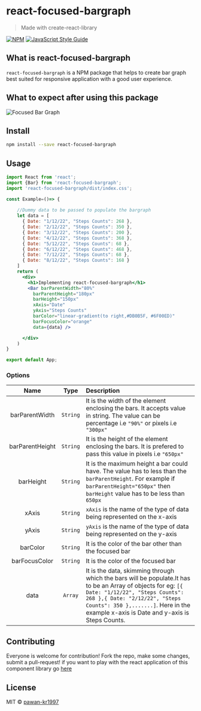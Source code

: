 # react-focused-bargraph

> Made with create-react-library

[![NPM](https://img.shields.io/npm/v/react-focused-bargraph.svg)](https://www.npmjs.com/package/react-focused-bargraph) [![JavaScript Style Guide](https://img.shields.io/badge/code_style-standard-brightgreen.svg)](https://standardjs.com)

## What is react-focused-bargraph

`react-focused-bargraph` is a NPM package that helps to create bar graph best suited for responsive application with a good user experience.

## What to expect after using this package

![Focused Bar Graph](https://i.imgur.com/VZawnlo.gif)


## Install

```bash
npm install --save react-focused-bargraph
```

## Usage

```jsx
import React from 'react';
import {Bar} from 'react-focused-bargraph';
import 'react-focused-bargraph/dist/index.css';

const Example=()=> {
    
    //Dummy data to be passed to populate the bargraph
    let data = [
      { Date: "1/12/22", "Steps Counts": 268 },
      { Date: "2/12/22", "Steps Counts": 350 },
      { Date: "3/12/22", "Steps Counts": 200 },
      { Date: "4/12/22", "Steps Counts": 368 },
      { Date: "5/12/22", "Steps Counts": 68 },
      { Date: "6/12/22", "Steps Counts": 468 },
      { Date: "7/12/22", "Steps Counts": 68 },
      { Date: "8/12/22", "Steps Counts": 168 }
    ]
    return (
      <div>
        <h1>Implementing react-focused-bargraph</h1>
        <Bar barParentWidth="80%"
          barParentHeight="180px"
          barHeight="150px"
          xAxis="Date"
          yAxis="Steps Counts"
          barColor="linear-gradient(to right,#DB0B5F, #6F00ED)"
          barFocusColor="orange"
          data={data} />

      </div>
    )
}

export default App;
```

### Options

|Name|Type|Description |
|:---:|:---:|:---|
|barParentWidth  | `String`|It is the width of the element enclosing the bars. It accepts value in string. The value can be percentage i.e `"90%"` or pixels i.e `"300px"`
|barParentHeight | `String`|It is the height of the element enclosing the bars. It is prefered to pass this value in pixels i.e `"650px"`
|barHeight       | `String`| It is the maximum height a bar could have. The value has to less than the `barParentHeight`. For example if `barParentHeight="650px"` then `barHeight` value has to be less than `650px`
|xAxis           | `String`|`xAxis` is the name of the type of data being represented on the x-axis 
|yAxis           | `String`|`yAxis` is the name of the type of data being represented on the y-axis
|barColor        | `String`| It is the color of the bar other than the focused bar
|barFocusColor   | `String`| It is the color of the focused bar
|data            | `Array`|It is the data, skimming through which the bars will be populate.It has to be an Array of objects for eg: `[{ Date: "1/12/22", "Steps Counts": 268 },{ Date: "2/12/22", "Steps Counts": 350 },.......]`. Here in the example x-axis is Date and y-axis is Steps Counts.


## Contributing

 Everyone is welcome for contribution! Fork the repo, make some changes, submit a pull-request! if you want to play with the react application of this component library go [here](https://github.com/pawan-kr1997/Focused-Bar-Graph)

## License

MIT © [pawan-kr1997](https://github.com/pawan-kr1997)

